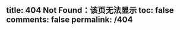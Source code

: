 title: 404 Not Found：该页无法显示
toc: false
comments: false
permalink: /404
---

<script type="text/javascript" src="//qzonestyle.gtimg.cn/qzone/hybrid/app/404/search_children.js" homepagename='返回主页' homepageurl="/" charset="utf-8"></script>
